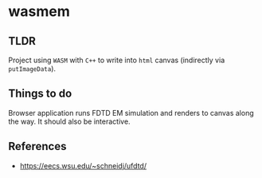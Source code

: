 # wasmem

## TLDR
Project using `WASM` with `C++` to write into `html` canvas (indirectly via `putImageData`). 

## Things to do
Browser application runs FDTD EM simulation and renders to canvas along the way. It should also be interactive.

## References
- https://eecs.wsu.edu/~schneidj/ufdtd/

